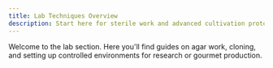 ```yaml
---
title: Lab Techniques Overview
description: Start here for sterile work and advanced cultivation protocols.
---
```


Welcome to the lab section. Here you'll find guides on agar work, cloning, and setting up controlled environments for research or gourmet production.
